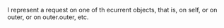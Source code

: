 I represent a request on one of th ecurrent objects, that is, on self, or on outer, 
or on outer.outer, etc.